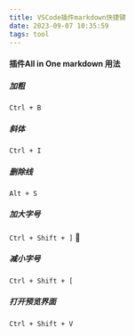 ```yaml
---
title: VSCode插件markdown快捷键
date: 2023-09-07 10:35:59
tags: tool
---
```


#### 插件All in One markdown 用法
#####  加粗
`Ctrl + B`
##### 斜体
`Ctrl + I `	
##### 删除线
`Alt + S`	 
##### 加大字号
`Ctrl + Shift + ]`  
##### 减小字号
`Ctrl + Shift + [`
##### 打开预览界面
`Ctrl + Shift + V` 

